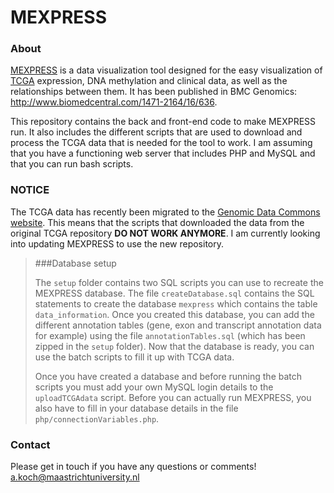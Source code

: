 MEXPRESS
========

### About

[MEXPRESS](http://mexpress.be) is a data visualization tool designed for the easy visualization of [TCGA](https://tcga-data.nci.nih.gov/tcga/) expression, DNA methylation and clinical data, as well as the relationships between them. It has been published in BMC Genomics: http://www.biomedcentral.com/1471-2164/16/636.

This repository contains the back and front-end code to make MEXPRESS run. It also includes the different scripts that are used to download and process the TCGA data that is needed for the tool to work. I am assuming that you have a functioning web server that includes PHP and MySQL and that you can run bash scripts.

### NOTICE

The TCGA data has recently been migrated to the [Genomic Data Commons website](https://gdc.cancer.gov/). This means that the scripts that downloaded the data from the original TCGA repository **DO NOT WORK ANYMORE**. I am currently looking into updating MEXPRESS to use the new repository.

>###Database setup
>
>The `setup` folder contains two SQL scripts you can use to recreate the MEXPRESS database. The file `createDatabase.sql` contains the SQL statements to create the database `mexpress` which contains the table `data_information`. Once you created this database, you can add the different annotation tables (gene, exon and transcript annotation data for example) using the file `annotationTables.sql` (which has been zipped in the `setup` folder). Now that the database is ready, you can use the batch scripts to fill it up with TCGA data.
>
>Once you have created a database and before running the batch scripts you must add your own MySQL login details to the `uploadTCGAdata` script. Before you can actually run MEXPRESS, you also have to fill in your database details in the file `php/connectionVariables.php`.
>

### Contact

Please get in touch if you have any questions or comments! a.koch@maastrichtuniversity.nl
